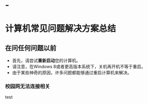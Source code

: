 # -
# 计算机常见问题解决方案总结

## 在问任何问题以前
* 首先，请尝试**重新启动**您的计算机。
* 请注意，在Windows 8或者更高版本系统下，关机再开机不等于重启。
* 由于某些神奇的原因，许多问题都能够通过重启计算机来解决。


### 校园网无法连接相关
test
